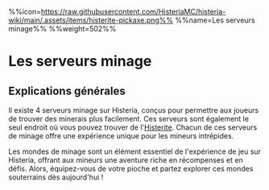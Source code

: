 %%icon=https://raw.githubusercontent.com/HisteriaMC/histeria-wiki/main/.assets/items/histerite-pickaxe.png%%
%%name=Les serveurs minage%%
%%weight=502%%

# Les serveurs minage

## Explications générales
Il existe 4 serveurs minage sur Histeria, conçus pour permettre aux joueurs de trouver des minerais plus facilement. Ces serveurs sont également le seul endroit où vous pouvez trouver de l'[Histerite](https://histeria.fr/wiki/1-ressources/histerite). Chacun de ces serveurs de minage offre une expérience unique pour les mineurs intrépides.

Les mondes de minage sont un élément essentiel de l'expérience de jeu sur Histeria, offrant aux mineurs une aventure riche en récompenses et en défis. Alors, équipez-vous de votre pioche et partez explorer ces mondes souterrains dès aujourd'hui !
